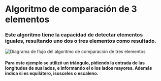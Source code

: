 # Algoritmo de comparación de 3 elementos

### Este algoritmo tiene la capacidad de detectar elementos iguales, resultando uno dos o tres elementos como resultado.

<image src="/algoritmo.jpg" alt="Diagrama de flujo del algoritmo de comparación de tres elementos" caption="Diagrama de flujo del algoritmo de comparación de tres elementos">

#### Para este ejemplo se utilizó un triángulo, pidiendo la entrada de las longitudes de sus lados, e informando el o los lados mayores. Además indica si es equilátero, isosceles o escaleno.

